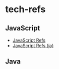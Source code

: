 # tech-refs

## JavaScript

- [JavaScript Refs](./javascript-refs.md)
- [JavaScript Refs (ja)](./javascript-refs.md)

## Java

